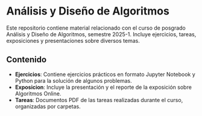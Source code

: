 # Análisis y Diseño de Algoritmos

Este repositorio contiene material relacionado con el curso de posgrado Análisis y Diseño de Algoritmos, semestre 2025-1. 
Incluye ejercicios, tareas, exposiciones y presentaciones sobre diversos temas.

## Contenido

- **Ejercicios**: Contiene ejercicios prácticos en formato Jupyter Notebook y Python para la solución de algunos problemas.
- **Exposicion**: Incluye la presentación y el reporte de la exposición sobre Algoritmos Online.
- **Tareas**: Documentos PDF de las tareas realizadas durante el curso, organizadas por carpetas.
